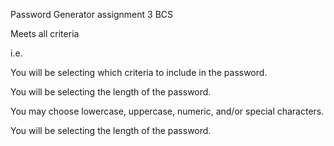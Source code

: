 Password Generator assignment 3 BCS

Meets all criteria

i.e.

You will be selecting which criteria to include in the password.

You will be selecting the length of the password.

You may choose lowercase, uppercase, numeric, and/or special characters.

You will be selecting the length of the password.


